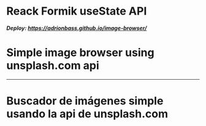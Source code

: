 # Reack Formik useState API
***Deploy: https://adrionbass.github.io/image-browser/***

# Simple image browser using unsplash.com api
*******
# Buscador de imágenes simple usando la api de unsplash.com